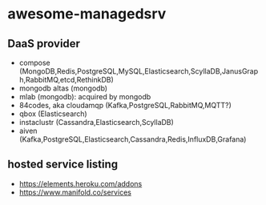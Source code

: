 # awesome-managedsrv

## DaaS provider
- compose (MongoDB,Redis,PostgreSQL,MySQL,Elasticsearch,ScyllaDB,JanusGraph,RabbitMQ,etcd,RethinkDB)
- mongodb altas (mongodb)
- mlab (mongodb): acquired by mongodb
- 84codes, aka cloudamqp (Kafka,PostgreSQL,RabbitMQ,MQTT?)
- qbox (Elasticsearch)
- instaclustr (Cassandra,Elasticsearch,ScyllaDB)
- aiven (Kafka,PostgreSQL,Elasticsearch,Cassandra,Redis,InfluxDB,Grafana)

## hosted service listing
- https://elements.heroku.com/addons
- https://www.manifold.co/services

